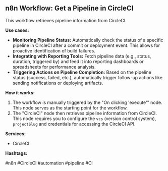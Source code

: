 ## n8n Workflow: Get a Pipeline in CircleCI

This workflow retrieves pipeline information from CircleCI.

**Use cases:**

*   **Monitoring Pipeline Status:**  Automatically check the status of a specific pipeline in CircleCI after a commit or deployment event. This allows for proactive identification of build failures.
*   **Integrating with Reporting Tools:** Fetch pipeline data (e.g., status, duration, triggered by) and feed it into reporting dashboards or spreadsheets for performance analysis.
*   **Triggering Actions on Pipeline Completion:**  Based on the pipeline status (success, failed, etc.), automatically trigger follow-up actions like sending notifications or deploying artifacts.

**How it works:**

1.  The workflow is manually triggered by the "On clicking 'execute'" node. This node serves as the starting point for the workflow.
2.  The "CircleCI" node then retrieves pipeline information from CircleCI.  This node requires you to configure the `vcs` (version control system), `projectSlug` and credentials for accessing the CircleCI API.

**Services:**

*   CircleCI

**Hashtags:**

#n8n #CircleCI #automation #pipeline #CI
